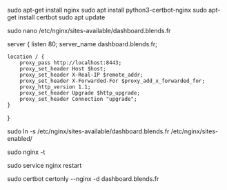 sudo apt-get install nginx
sudo apt install python3-certbot-nginx
sudo apt-get install certbot
sudo apt update

sudo nano /etc/nginx/sites-available/dashboard.blends.fr

server {
    listen 80;
    server_name dashboard.blends.fr;

    location / {
        proxy_pass http://localhost:8443;
        proxy_set_header Host $host;
        proxy_set_header X-Real-IP $remote_addr;
        proxy_set_header X-Forwarded-For $proxy_add_x_forwarded_for;
        proxy_http_version 1.1;
        proxy_set_header Upgrade $http_upgrade;
        proxy_set_header Connection "upgrade";
    }
}


sudo ln -s /etc/nginx/sites-available/dashboard.blends.fr /etc/nginx/sites-enabled/

sudo nginx -t

sudo service nginx restart

sudo certbot certonly --nginx -d dashboard.blends.fr